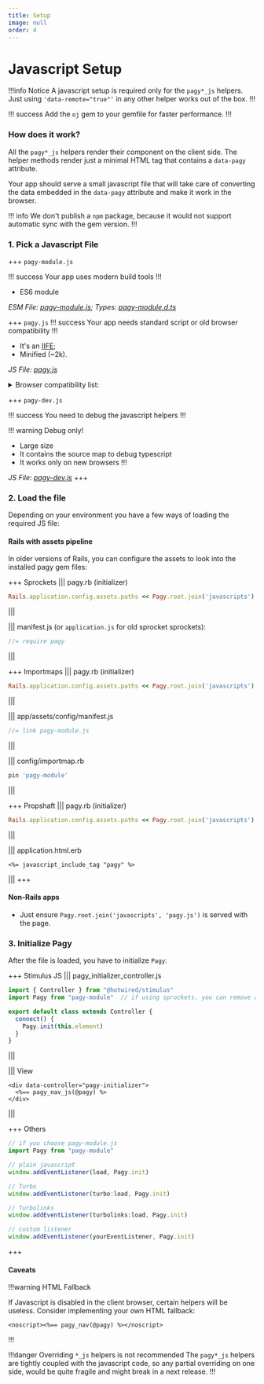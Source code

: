 ```yaml
---
title: Setup
image: null
order: 4
---
```


# Javascript Setup

!!!info Notice
A javascript setup is required only for the `pagy*_js` helpers. Just using `'data-remote="true"'` in any other helper works out of the box.
!!!

!!! success 
Add the `oj` gem to your gemfile for faster performance.
!!!

### How does it work?

All the `pagy*_js` helpers render their component on the client side. The helper methods render just a minimal HTML tag that contains a `data-pagy` attribute.

Your app should serve a small javascript file that will take care of converting the data embedded in the `data-pagy` attribute and make it work in the browser.

!!! info
We don't publish a `npm` package, because it would not support automatic sync with the gem version.
!!!

### 1. Pick a Javascript File

+++ `pagy-module.js`

!!! success
Your app uses modern build tools
!!!

* ES6 module

_ESM File: [pagy-module.js](https://github.com/ddnexus/pagy/blob/master/lib/javascripts/pagy-module.js); Types: [pagy-module.d.ts](https://github.com/ddnexus/pagy/blob/master/lib/javascripts/pagy-moduled.ts)_

+++ `pagy.js`
!!! success
Your app needs standard script or old browser compatibility
!!!

* It's an [IIFE](https://developer.mozilla.org/en-US/docs/Glossary/IIFE);
* Minified (~2k).

_JS File: [pagy.js](https://github.com/ddnexus/pagy/blob/master/lib/javascripts/pagy.js)_

<details>
<summary> Browser compatibility list: </summary>

- and_chr 103
- and_ff 101
- and_qq 10.4
- and_uc 12.12
- android 103
- chrome 103
- chrome 102
- chrome 101
- edge 103
- edge 102
- firefox 102
- firefox 101
- firefox 91
- ios_saf 15.5
- ios_saf 15.4
- ios_saf 15.2-15.3
- ios_saf 14.5-14.8
- ios_saf 14.0-14.4
- ios_saf 12.2-12.5
- kaios 2.5
- op_mini all
- op_mob 64
- opera 87
- opera 86
- opera 85
- safari 15.5

!!! info
You can generate custom targeted `pagy.js` files for the browsers you want to support by changing the [browserslist](https://github.com/browserslist/browserslist) query in `src/package.json`, then compile it with `cd src && npm run build`.
!!!

</details>

+++ `pagy-dev.js`

!!! success
You need to debug the javascript helpers
!!!

!!! warning Debug only!
* Large size
* It contains the source map to debug typescript
* It works only on new browsers
!!!

_JS File: [pagy-dev.js](https://github.com/ddnexus/pagy/blob/master/lib/javascripts/pagy-dev.js)_
+++

### 2. Load the file

Depending on your environment you have a few ways of loading the required JS file:

#### Rails with assets pipeline

In older versions of Rails, you can configure the assets to look into the installed pagy gem files:

+++ Sprockets
||| pagy.rb (initializer)
```ruby
Rails.application.config.assets.paths << Pagy.root.join('javascripts') # uncomment.
```
|||

||| manifest.js (or `application.js` for old sprocket sprockets):
```js
//= require pagy
```
|||

+++ Importmaps
||| pagy.rb (initializer)
```ruby
Rails.application.config.assets.paths << Pagy.root.join('javascripts') #uncomment
```
|||

||| app/assets/config/manifest.js
```js
//= link pagy-module.js
```
|||

||| config/importmap.rb
```ruby
pin 'pagy-module'
```
|||

+++ Propshaft
||| pagy.rb (initializer)
```ruby
Rails.application.config.assets.paths << Pagy.root.join('javascripts')
```
|||

||| application.html.erb
```erb
<%= javascript_include_tag "pagy" %>
```
|||
+++

#### Non-Rails apps

* Just ensure `Pagy.root.join('javascripts', 'pagy.js')` is served with the page.

### 3. Initialize Pagy

After the file is loaded, you have to initialize `Pagy`:

+++ Stimulus JS
||| pagy_initializer_controller.js
```js
import { Controller } from "@hotwired/stimulus"
import Pagy from "pagy-module"  // if using sprockets, you can remove above line, but make sure you have the appropriate directive if your manifest.js file.

export default class extends Controller {
  connect() {
    Pagy.init(this.element)
  }
}
```
|||

||| View
```erb
<div data-controller="pagy-initializer">
  <%== pagy_nav_js(@pagy) %>
</div>
```
|||

+++ Others
```js
// if you choose pagy-module.js 
import Pagy from "pagy-module"

// plain javascript
window.addEventListener(load, Pagy.init)

// Turbo
window.addEventListener(turbo:load, Pagy.init)

// Turbolinks
window.addEventListener(turbolinks:load, Pagy.init)

// custom listener
window.addEventListener(yourEventListener, Pagy.init) 
```
+++

#### Caveats

!!!warning HTML Fallback

If Javascript is disabled in the client browser, certain helpers will be useless. Consider implementing your own HTML fallback:

```erb
<noscript><%== pagy_nav(@pagy) %></noscript>
```
!!!

!!!danger Overriding `*_js` helpers is not recommended
The `pagy*_js` helpers are tightly coupled with the javascript code, so any partial overriding on one side, would be quite fragile and might break in a next release.
!!!
